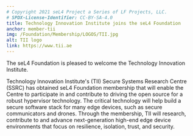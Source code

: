 ```yaml
---
# Copyright 2021 seL4 Project a Series of LF Projects, LLC.
# SPDX-License-Identifier: CC-BY-SA-4.0
title: Technology Innovation Institute joins the seL4 Foundation
anchor: member-tii
img: /Foundation/Membership/LOGOS/TII.jpg
alt: TII logo
link: https://www.tii.ae
---
```


The seL4 Foundation is pleased to welcome the Technology Innovation Institute.

Technology Innovation Institute's (TII) Secure Systems Research Centre (SSRC)
has obtained seL4 Foundation membership that will enable the Centre to
participate in and contribute to driving the open source for a robust
hypervisor technology. The critical technology will help build a secure
software stack for many edge devices, such as secure communicators and
drones. Through the membership, TII will research, contribute to and advance
next-generation high-end edge device environments that focus on resilience,
isolation, trust, and security.
